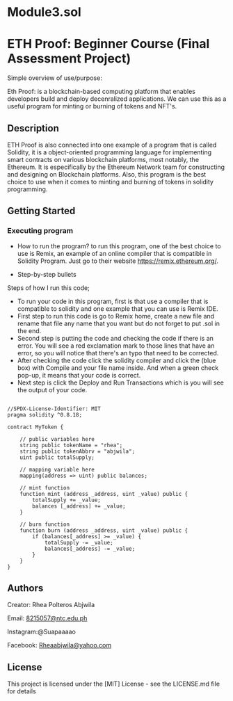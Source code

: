 # Module3.sol
# ETH Proof: Beginner Course (Final Assessment Project)

Simple overview of use/purpose:

Eth Proof: is a blockchain-based computing platform that enables developers build and deploy decenralized applications.
We can use this as a useful program for minting or burning of tokens and NFT's.

## Description

ETH Proof is also connected into one example of a program that is called Solidity, 
it is a object-oriented programming language for implementing smart contracts on various blockchain platforms, most notably, the Ethereum.
It is especifically by the Ethereum Network team for constructing and designing on Blockchain platforms. 
Also, this program is the best choice to use when it comes to minting and burning of tokens in solidity programming.

## Getting Started

### Executing program

* How to run the program? to run this program, one of the best choice to use is Remix, an example of an online compiler that is compatible in Solidity Program.
Just go to their website https://remix.ethereum.org/.

* Step-by-step bullets

Steps of how I run this code;

* To run your code in this program, first is that use a compiler that is compatible to solidity and one example that you can use is Remix IDE.
* First step to run this code is go to Remix home, create a new file and rename that file any name that you want but do not forget to put .sol in the end.
* Second step is putting the code and checking the code if there is an error. You will see a red exclamation mark to those lines that have an error,
  so you will notice that there's an typo that need to be corrected.
* After checking the code click the solidity compiler and click the (blue box) with Compile and your file name inside. 
  And when a green check pop-up, it means that your code is correct.
* Next step is click the Deploy and Run Transactions which is you will see the output of your code. 
```

//SPDX-License-Identifier: MIT
pragma solidity ^0.8.18;

contract MyToken {

    // public variables here
    string public tokenName = "rhea";
    string public tokenAbbrv = "abjwila";
    uint public totalSupply;

    // mapping variable here
    mapping(address => uint) public balances;

    // mint function
    function mint (address _address, uint _value) public {
        totalSupply += _value;
        balances [_address] += _value;
    }

    // burn function
    function burn (address _address, uint _value) public {
        if (balances[_address] >= _value) {
            totalSupply -= _value;
            balances[_address] -= _value;
        }
    }
}
```

## Authors

Creator: Rhea Polteros Abjwila

Email: 8215057@ntc.edu.ph

Instagram:@Suapaaaao

Facebook: Rheaabjwila@yahoo.com

## License

This project is licensed under the [MIT] License - see the LICENSE.md file for details
